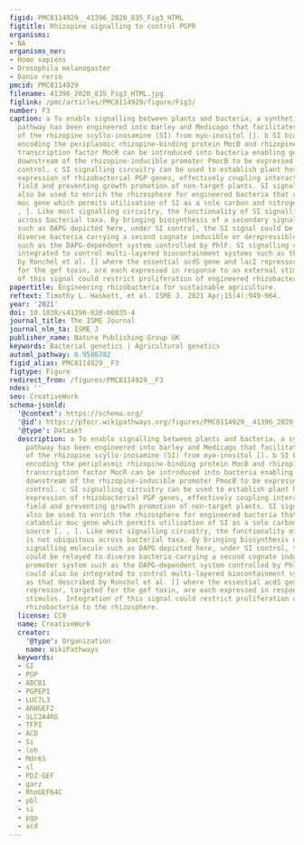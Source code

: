 ```yaml
---
figid: PMC8114929__41396_2020_835_Fig3_HTML
figtitle: Rhizopine signalling to control PGPR
organisms:
- NA
organisms_ner:
- Homo sapiens
- Drosophila melanogaster
- Danio rerio
pmcid: PMC8114929
filename: 41396_2020_835_Fig3_HTML.jpg
figlink: /pmc/articles/PMC8114929/figure/Fig3/
number: F3
caption: a To enable signalling between plants and bacteria, a synthetic biosynthesis
  pathway has been engineered into barley and Medicago that facilitates production
  of the rhizopine scyllo-inosamine (SI) from myo-inositol []. b SI biosensor plasmids
  encoding the periplasmic rhizopine-binding protein MocB and rhizopine-dependent
  transcription factor MocR can be introduced into bacteria enabling genes placed
  downstream of the rhizopine-inducible promoter PmocB to be expressed under rhizopine
  control. c SI signalling circuitry can be used to establish plant host-specific
  expression of rhizobacterial PGP genes, effectively coupling interactions in the
  field and preventing growth promotion of non-target plants. SI signalling could
  also be used to enrich the rhizosphere for engineered bacteria that carry the catabolic
  moc gene which permits utilisation of SI as a sole carbon and nitrogen source [,
  , ]. Like most signalling circuitry, the functionality of SI signalling is not ubiquitous
  across bacterial taxa. By bringing biosynthesis of a secondary signalling molecule
  such as DAPG depicted here, under SI control, the SI signal could be relayed to
  diverse bacteria carrying a second cognate inducible or derepressible promoter system
  such as the DAPG-dependent system controlled by PhlF. SI signalling could also be
  integrated to control multi-layered biocontainment systems such as that described
  by Ronchel et al. [] where the essential acdS gene and lacI repressor, targeted
  for the gef toxin, are each expressed in response to an external stimulus. Integration
  of this signal could restrict proliferation of engineered rhizobacteria to the rhizosphere.
papertitle: Engineering rhizobacteria for sustainable agriculture.
reftext: Timothy L. Haskett, et al. ISME J. 2021 Apr;15(4):949-964.
year: '2021'
doi: 10.1038/s41396-020-00835-4
journal_title: The ISME Journal
journal_nlm_ta: ISME J
publisher_name: Nature Publishing Group UK
keywords: Bacterial genetics | Agricultural genetics
automl_pathway: 0.9586702
figid_alias: PMC8114929__F3
figtype: Figure
redirect_from: /figures/PMC8114929__F3
ndex: ''
seo: CreativeWork
schema-jsonld:
  '@context': https://schema.org/
  '@id': https://pfocr.wikipathways.org/figures/PMC8114929__41396_2020_835_Fig3_HTML.html
  '@type': Dataset
  description: a To enable signalling between plants and bacteria, a synthetic biosynthesis
    pathway has been engineered into barley and Medicago that facilitates production
    of the rhizopine scyllo-inosamine (SI) from myo-inositol []. b SI biosensor plasmids
    encoding the periplasmic rhizopine-binding protein MocB and rhizopine-dependent
    transcription factor MocR can be introduced into bacteria enabling genes placed
    downstream of the rhizopine-inducible promoter PmocB to be expressed under rhizopine
    control. c SI signalling circuitry can be used to establish plant host-specific
    expression of rhizobacterial PGP genes, effectively coupling interactions in the
    field and preventing growth promotion of non-target plants. SI signalling could
    also be used to enrich the rhizosphere for engineered bacteria that carry the
    catabolic moc gene which permits utilisation of SI as a sole carbon and nitrogen
    source [, , ]. Like most signalling circuitry, the functionality of SI signalling
    is not ubiquitous across bacterial taxa. By bringing biosynthesis of a secondary
    signalling molecule such as DAPG depicted here, under SI control, the SI signal
    could be relayed to diverse bacteria carrying a second cognate inducible or derepressible
    promoter system such as the DAPG-dependent system controlled by PhlF. SI signalling
    could also be integrated to control multi-layered biocontainment systems such
    as that described by Ronchel et al. [] where the essential acdS gene and lacI
    repressor, targeted for the gef toxin, are each expressed in response to an external
    stimulus. Integration of this signal could restrict proliferation of engineered
    rhizobacteria to the rhizosphere.
  license: CC0
  name: CreativeWork
  creator:
    '@type': Organization
    name: WikiPathways
  keywords:
  - SI
  - PGP
  - ABCB1
  - PGPEP1
  - LUC7L3
  - ARHGEF2
  - SLC2A4RG
  - TFPI
  - ACD
  - Si
  - loh
  - Mdr65
  - sl
  - PDZ-GEF
  - garz
  - RhoGEF64C
  - pbl
  - si
  - pgp
  - acd
---
```

